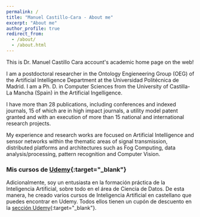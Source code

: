 ```yaml
---
permalink: /
title: "Manuel Castillo-Cara - About me"
excerpt: "About me"
author_profile: true
redirect_from: 
  - /about/
  - /about.html
---
```


This is Dr. Manuel Castillo Cara account's academic home page on the web!

I am a postdoctoral researcher in the Ontology Engieneering Group (OEG) of the Artificial Intelligence Department at the Universidad Politécnica de Madrid. I am a Ph. D. in Computer Sciences from the University of Castilla-La Mancha (Spain) in the Artificial Ingelligence. 

I have more than 28 publications, including conferences and indexed journals, 15 of which are in high impact journals, a utility model patent granted and with an execution of more than 15 national and international research projects.

My experience and research works are focused on Artificial Intelligence and sensor networks within the thematic areas of signal transmission, distributed platforms and architectures such as Fog Computing, data analysis/processing, pattern recognition and Computer Vision. 

### Mis cursos de [Udemy](https://www.manuelcastillo.eu/udemy/){:target="_blank"}
Adicionalmente, soy un entusiasta en la formación práctica de la Inteligencia Artificial, sobre todo en el área de Ciencia de Datos. De esta manera, he creado varios cursos de Inteligencia Artificial en castellano que puedes encontrar en Udemy. Todos ellos tienen un cupón de descuento en la [sección Udemy](https://www.manuelcastillo.eu/udemy/){:target="_blank"}.